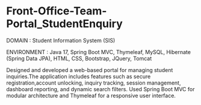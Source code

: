 # Front-Office-Team-Portal_StudentEnquiry

DOMAIN :	Student Information System (SIS)

ENVIRONMENT	: Java 17, Spring Boot MVC, Thymeleaf, MySQL, Hibernate (Spring Data JPA), HTML, CSS, Bootstrap, JQuery, Tomcat

Designed and developed a web-based portal for managing student inquiries.The application includes features such as secure registration,account unlocking, inquiry tracking, session management, dashboard reporting, and dynamic search filters. Used Spring Boot MVC for modular architecture and Thymeleaf for a responsive user interface.
